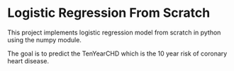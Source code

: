 # Logistic Regression From Scratch

This project implements logistic regression model from scratch in python using the numpy module.

The goal is to predict the TenYearCHD which is the 10 year risk of coronary heart disease.
